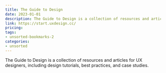 ```yaml
---
title: The Guide to Design
date: 2023-01-01
description: The Guide to Design is a collection of resources and articles for UX designers, including design tutorials, best practices, and case studies.
link: https://start.uxdesign.cc/
pricing: 
tags: 
- unsorted-bookmarks-2 
categories: 
- unsorted 
---
```


The Guide to Design is a collection of resources and articles for UX designers, including design tutorials, best practices, and case studies.